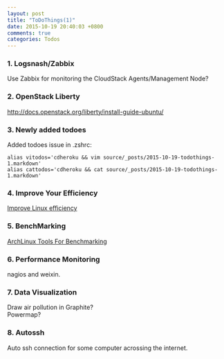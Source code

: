 ```yaml
---
layout: post
title: "ToDoThings(1)"
date: 2015-10-19 20:40:03 +0800
comments: true
categories: Todos
---
```

### 1. Logsnash/Zabbix

Use Zabbix for monitoring the CloudStack Agents/Management Node?     

### 2. OpenStack Liberty

http://docs.openstack.org/liberty/install-guide-ubuntu/

### 3. Newly added todoes

Added todoes issue in .zshrc:    

```
alias vitodos='cdheroku && vim source/_posts/2015-10-19-todothings-1.markdown'
alias cattodos='cdheroku && cat source/_posts/2015-10-19-todothings-1.markdown'
```

### 4. Improve Your Efficiency

[Improve Linux efficiency](http://embeddedlinux.org.cn/html/xingyexinwen/201510/19-3991.html?bsh_bid=768829175)    

### 5. BenchMarking

[ArchLinux Tools For Benchmarking](https://wiki.archlinux.org/index.php/Benchmarking)    

### 6. Performance Monitoring

nagios and weixin.    


### 7. Data Visualization
Draw air pollution in Graphite?     
Powermap?    

### 8. Autossh
Auto ssh connection for some computer acrossing the internet.  
